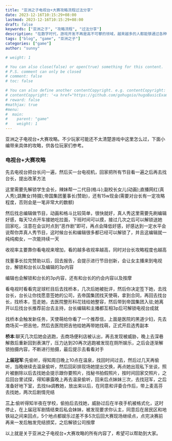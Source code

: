 ```yaml
---
title: "亚洲之子电视台+大赛攻略流程过法分享"
date: 2023-12-16T10:15:29+08:00
lastmod: 2023-12-16T10:15:29+08:00
draft: false
keywords: ["亚洲之子", "攻略流程", "过法分享"]
description: "在数字时代，游戏开发不再是高不可攀的领域，越来越多的人都能够通过各种工具和资源制作自己的电脑游戏。本文将为您提供一份详尽的指南，帮助您从创意的初萌到实际开发中，步步为营地创建您梦想中的游戏。"
tags: ["blog", "game", "亚洲之子"]
categories: ["game"]
author: "sunny"

# weight: 1

# You can also close(false) or open(true) something for this content.
# P.S. comment can only be closed
# comment: false
# toc: false

# You can also define another contentCopyright. e.g. contentCopyright: "This is another copyright."
# contentCopyright: '<a href="https://github.com/gohugoio/hugoBasicExample" rel="noopener" target="_blank">See origin</a>'
# reward: false
#mathjax: true
#menu:
#  main:
#    parent: "game"
#    weight: 1
---
```


亚洲之子电视台+大赛攻略。不少玩家可能还不太清楚游戏中这里怎么过，下面小编带来具体的攻略，供各位玩家们参考。

### 电视台+大赛攻略 ###

先去电视台把台长问一遍，然后买一台电视机，回家把所有节目看一遍之后再去找台长，提出改革方法

这里需要先解锁学生会长，辣妹帮一二代目(格斗);副校长女儿(动画);直播网红(真人秀);跳舞女(特摄);帝国集团董事长(赞助)，还有15w现金(需要对台长有一定攻略程度，否则会是一笔非常大的数额)

然后找总编辑做节目，动画和格斗比较简单，很快就好，真人秀这里需要先刷编辑好感，每天12点开车接她吃拉面，下班时间可以摸，接过几次之后可以解锁送她回家吃，注意在会议时点到“恶作剧”即可，再点会降低好感，好感达到一定水平会说帮你弄真人秀节目，这时候台长和编辑很多都已经可以解锁了，并且这编辑就一纯纯痴女，一次能持续一天

收视率主要靠你看电视来增加，看的越多收视率越高，同时对台长攻略程度也越高

找董事长拉完赞助以后，回去报告，会提示进行节目创新，会让女主播来到电视台，解锁和台长以及编辑的3p内容

编辑也会解锁和台长的3p内容，还有和台长的约会内容以及按摩

看电视时看看完足球栏目后去找桥本，几次后她被批评，然后你决定签下她，去找台长，台长让你找愿意签她的公司，去帝国集团找天使萌，拿到合同，再回去找台长，找桥本，签走她，去医院整形科花钱给她整容，然后带到帝国集团入驻;她离开以后找台长推荐前台去主持，台长编辑和主播都互相3p后可解锁电视台成就

找桥本会触发新任务，天使萌给你看了一个推荐信，上面是医院的黑道少妇，先去商场买一把吉他，然后去医院把吉他给她再带她找萌，正式开启选秀副本

**桥本**:聊天几次后她会逃跑，去商场便利店被认出，再去发现被威胁，晚上去深巷解救后重新回到表演厅，压力达到20再次逃跑被发现在厕所娱乐，之后会逐渐解锁拍摄内容，不断进行拍摄，最后提示去看看对手

**上届冠军**:先偷听，得知周日晚上10点在温泉，找回时间过去，然后过几天再偷听，当晚继续去温泉偷听，然后回彩排现场她提出交换，再点她出现私下坐谈，照片被删除以后去找她会提示跟你要照片，找秘书拍假照片，按时间回家交照片，之后回台里试探，得知暴露晚上再去温泉偷听，回来后点妹妹三次，去找冠军，之后准备好地下室，去找tia调教她，放出来以后，在同意和评委合作后，带上麦高芬去找她，两次后剧情完结

**三上**:偷听得知半夜在学校，偷拍后去找她，威胁过后在半夜手机被格式化，这时停止，在上届冠军剧情结束后私会妹妹，被发现要求你认主，同意后在居民区和地铁站之间来回点，5个地点都娱乐过差不多5次后回大赛现场继续点，点完决赛前再来一发后触发完结颁奖，之后解锁公司按摩


以上就是关于亚洲之子电视台+大赛攻略的所有内容了，希望可以帮助到大家。